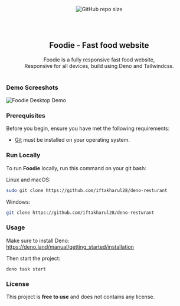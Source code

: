 <div align="center">
  
  ![GitHub repo size](https://img.shields.io/github/repo-size/iftakharul28/deno-resturant)
  <!-- ![GitHub stars](https://img.shields.io/github/stars/codewithsadee/foodie?style=social)
  ![GitHub forks](https://img.shields.io/github/forks/codewithsadee/foodie?style=social)
[![Twitter Follow](https://img.shields.io/twitter/follow/codewithsadee_?style=social)](https://twitter.com/intent/follow?screen_name=codewithsadee_)
  [![YouTube Video Views](https://img.shields.io/youtube/views/5XnX83goEZo?style=social)](https://youtu.be/5XnX83goEZo) -->

  <br />
  <br />

  <h2 align="center">Foodie - Fast food website</h2>
  Foodie is a fully responsive fast food website, <br />Responsive for all devices, build using Deno and Tailwindcss.
</div>

<br />

### Demo Screeshots

![Foodie Desktop Demo](./desktop.png "Desktop Demo")

### Prerequisites

Before you begin, ensure you have met the following requirements:

* [Git](https://git-scm.com/downloads "Download Git") must be installed on your operating system.

### Run Locally

To run **Foodie** locally, run this command on your git bash:

Linux and macOS:

```bash
sudo git clone https://github.com/iftakharul28/deno-resturant
```

Windows:

```bash
git clone https://github.com/iftakharul28/deno-resturant
```
### Usage

Make sure to install Deno: https://deno.land/manual/getting_started/installation

Then start the project:

```
deno task start
```

### License

This project is **free to use** and does not contains any license.